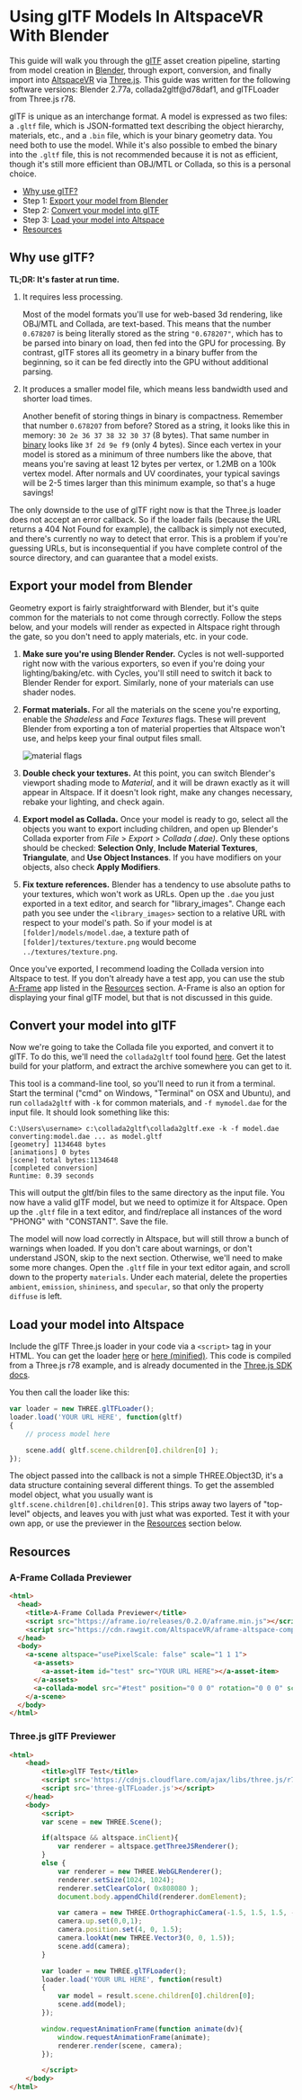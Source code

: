 # Using glTF Models In AltspaceVR With Blender

This guide will walk you through the [glTF](https://github.com/KhronosGroup/glTF) asset creation pipeline, starting from model creation in [Blender](https://www.blender.org/), through export, conversion, and finally import into [AltspaceVR](https://altvr.com) via [Three.js](http://threejs.org/). This guide was written for the following software versions: Blender 2.77a, collada2gltf@d78daf1, and glTFLoader from Three.js r78.

glTF is unique as an interchange format. A model is expressed as two files: a `.gltf` file, which is JSON-formatted text describing the object hierarchy, materials, etc., and a `.bin` file, which is your binary geometry data. You need both to use the model. While it's also possible to embed the binary into the `.gltf` file, this is not recommended because it is not as efficient, though it's still more efficient than OBJ/MTL or Collada, so this is a personal choice.

* [Why use glTF?](#why)
* Step 1: [Export your model from Blender](#export)
* Step 2: [Convert your model into glTF](#convert)
* Step 3: [Load your model into Altspace](#load)
* [Resources](#resources)


## <a id="why"/>Why use glTF?

**TL;DR: It's faster at run time.**

1. It requires less processing.

	Most of the model formats you'll use for web-based 3d rendering, like OBJ/MTL and Collada, are text-based. This means that the number `0.678207` is being literally stored as the string `"0.678207"`, which has to be parsed into binary on load, then fed into the GPU for processing. By contrast, glTF stores all its geometry in a binary buffer from the beginning, so it can be fed directly into the GPU without additional parsing.

2. It produces a smaller model file, which means less bandwidth used and shorter load times.

	Another benefit of storing things in binary is compactness. Remember that number `0.678207` from before? Stored as a string, it looks like this in memory: `30 2e 36 37 38 32 30 37` (8 bytes). That same number in [binary](https://en.wikipedia.org/wiki/Single-precision_floating-point_format) looks like `3f 2d 9e f9` (only 4 bytes). Since each vertex in your model is stored as a minimum of three numbers like the above, that means you're saving at least 12 bytes per vertex, or 1.2MB on a 100k vertex model. After normals and UV coordinates, your typical savings will be 2-5 times larger than this minimum example, so that's a huge savings!

The only downside to the use of glTF right now is that the Three.js loader does not accept an error callback. So if the loader fails (because the URL returns a 404 Not Found for example), the callback is simply not executed, and there's currently no way to detect that error. This is a problem if you're guessing URLs, but is inconsequential if you have complete control of the source directory, and can guarantee that a model exists.

## <a id="export"/>Export your model from Blender

Geometry export is fairly straightforward with Blender, but it's quite common for the materials to not come through correctly. Follow the steps below, and your models will render as expected in Altspace right through the gate, so you don't need to apply materials, etc. in your code.

1. **Make sure you're using Blender Render.**
    Cycles is not well-supported right now with the various exporters, so even if you're doing your lighting/baking/etc. with Cycles, you'll still need to switch it back to Blender Render for export. Similarly, none of your materials can use shader nodes.

2. **Format materials.** For all the materials on the scene you're exporting, enable the *Shadeless* and *Face Textures* flags. These will prevent Blender from exporting a ton of material properties that Altspace won't use, and helps keep your final output files small.

    ![material flags](img/material-flags.png)

3. **Double check your textures.** At this point, you can switch Blender's viewport shading mode to *Material*, and it will be drawn exactly as it will appear in Altspace. If it doesn't look right, make any changes necessary, rebake your lighting, and check again.

4. **Export model as Collada.** Once your model is ready to go,  select all the objects you want to export including children, and open up Blender's Collada exporter from *File* > *Export* > *Collada (.dae)*. Only these options should be checked: **Selection Only**, **Include Material Textures**, **Triangulate**, and **Use Object Instances**. If you have modifiers on your objects, also check **Apply Modifiers**.

5. **Fix texture references.** Blender has a tendency to use absolute paths to your textures, which won't work as URLs. Open up the `.dae` you just exported in a text editor, and search for "library_images". Change each path you see under the `<library_images>` section to a relative URL with respect to your model's path. So if your model is at `[folder]/models/model.dae`, a texture path of `[folder]/textures/texture.png` would become `../textures/texture.png`.

Once you've exported, I recommend loading the Collada version into Altspace to test. If you don't already have a test app, you can use the stub [A-Frame](https://aframe.io/) app listed in the [Resources](#resources) section. A-Frame is also an option for displaying your final glTF model, but that is not discussed in this guide.


## <a id="convert"/>Convert your model into glTF

Now we're going to take the Collada file you exported, and convert it to glTF. To do this, we'll need the `collada2gltf` tool found [here](https://github.com/KhronosGroup/glTF/releases). Get the latest build for your platform, and extract the archive somewhere you can get to it.

This tool is a command-line tool, so you'll need to run it from a terminal. Start the terminal ("cmd" on Windows, "Terminal" on OSX and Ubuntu), and run `collada2gltf` with `-k` for common materials, and `-f mymodel.dae` for the input file. It should look something like this:

```
C:\Users\username> c:\collada2gltf\collada2gltf.exe -k -f model.dae
converting:model.dae ... as model.gltf 
[geometry] 1134648 bytes
[animations] 0 bytes
[scene] total bytes:1134648
[completed conversion]
Runtime: 0.39 seconds
```

This will output the gltf/bin files to the same directory as the input file. You now have a valid glTF model, but we need to optimize it for Altspace. Open up the `.gltf` file in a text editor, and find/replace all instances of the word "PHONG" with "CONSTANT". Save the file.

The model will now load correctly in Altspace, but will still throw a bunch of warnings when loaded. If you don't care about warnings, or don't understand JSON, skip to the next section. Otherwise, we'll need to make some more changes. Open the `.gltf` file in your text editor again, and scroll down to the property `materials`. Under each material, delete the properties `ambient`, `emission`, `shininess`, and `specular`, so that only the property `diffuse` is left.


## <a id="load"/>Load your model into Altspace

Include the glTF Three.js loader in your code via a `<script>` tag in your HTML. You can get the loader [here](three-glTFLoader.js) or [here (minified)](three-glTFLoader.min.js). This code is compiled from a Three.js r78 example, and is already documented in the [Three.js SDK docs](http://threejs.org/docs/#Reference/Loaders/glTFLoader).

You then call the loader like this:

```javascript
var loader = new THREE.glTFLoader();
loader.load('YOUR URL HERE', function(gltf)
{
    // process model here

    scene.add( gltf.scene.children[0].children[0] );
});
```

The object passed into the callback is not a simple THREE.Object3D, it's a data structure containing several different things. To get the assembled model object, what you usually want is `gltf.scene.children[0].children[0]`. This strips away two layers of "top-level" objects, and leaves you with just what was exported. Test it with your own app, or use the previewer in the [Resources](#resources) section below.


## <a id="resources"/>Resources

### A-Frame Collada Previewer

```html
<html>
  <head>
    <title>A-Frame Collada Previewer</title>
    <script src="https://aframe.io/releases/0.2.0/aframe.min.js"></script>
    <script src="https://cdn.rawgit.com/AltspaceVR/aframe-altspace-component/v0.2.2/dist/aframe-altspace-component.min.js"></script>
  </head>
  <body>
    <a-scene altspace="usePixelScale: false" scale="1 1 1">
      <a-assets>
        <a-asset-item id="test" src="YOUR URL HERE"></a-asset-item>
      </a-assets>
      <a-collada-model src="#test" position="0 0 0" rotation="0 0 0" scale="1 1 1"></a-collada-model>
    </a-scene>
  </body>
</html>
```

### Three.js glTF Previewer

```html
<html>
	<head>
		<title>glTF Test</title>
		<script src='https://cdnjs.cloudflare.com/ajax/libs/three.js/r74/three.js'></script>
		<script src='three-glTFLoader.js'></script>
	</head>
	<body>
		<script>
		var scene = new THREE.Scene();

		if(altspace && altspace.inClient){
			var renderer = altspace.getThreeJSRenderer();
		}
		else {
			var renderer = new THREE.WebGLRenderer();
			renderer.setSize(1024, 1024);
			renderer.setClearColor( 0x808080 );
			document.body.appendChild(renderer.domElement);

			var camera = new THREE.OrthographicCamera(-1.5, 1.5, 1.5, -1.5, 0.1, 100);
			camera.up.set(0,0,1);
			camera.position.set(4, 0, 1.5);
			camera.lookAt(new THREE.Vector3(0, 0, 1.5));
			scene.add(camera);
		}

		var loader = new THREE.glTFLoader();
		loader.load('YOUR URL HERE', function(result)
		{
			var model = result.scene.children[0].children[0];
			scene.add(model);
		});

		window.requestAnimationFrame(function animate(dv){
			window.requestAnimationFrame(animate);
			renderer.render(scene, camera);
		});

		</script>
	</body>
</html>
```
